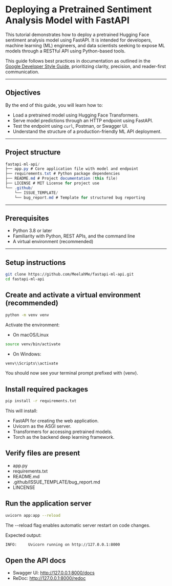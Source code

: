 # Deploying a Pretrained Sentiment Analysis Model with FastAPI

This tutorial demonstrates how to deploy a pretrained Hugging Face sentiment analysis model using FastAPI. It is intended for developers, machine learning (ML) engineers, and data scientists seeking to expose ML models through a RESTful API using Python-based tools.

This guide follows best practices in documentation as outlined in the [Google Developer Style Guide](https://developers.google.com/style), prioritizing clarity, precision, and reader-first communication.

---

## Objectives

By the end of this guide, you will learn how to:

- Load a pretrained model using Hugging Face Transformers.
- Serve model predictions through an HTTP endpoint using FastAPI.
- Test the endpoint using `curl`, Postman, or Swagger UI.
- Understand the structure of a production-friendly ML API deployment.

---

## Project structure

```c#
fastapi-ml-api/ 
├── app.py # Core application file with model and endpoint 
├── requirements.txt # Python package dependencies 
├── README.md # Project documentation (this file) 
├── LICENSE # MIT License for project use 
└── .github/ 
    └── ISSUE_TEMPLATE/ 
    └── bug_report.md # Template for structured bug reporting
```

---

## Prerequisites

- Python 3.8 or later
- Familiarity with Python, REST APIs, and the command line
- A virtual environment (recommended)

---

## Setup instructions

 ```bash
git clone https://github.com/MeelahMe/fastapi-ml-api.git
cd fastapi-ml-api
```
## Create and activate a virtual environment (recommended)

```bash
python -m venv venv
```
Activate the environment:
- On macOS/Linux

```bash
source venv/bin/activate 
```
- On Windows:

```bash
venv\\Scripts\\activate
```
You should now see your terminal prompt prefixed with (venv).

## Install required packages

```bash
pip install -r requirements.txt
```
This will install:

- FastAPI for creating the web application.
- Uvicorn as the ASGI server.
- Transformers for accessing pretrained models.
- Torch as the backend deep learning framework.

## Verify files are present 

- app.py
- requirements.txt
- README.md
- .github/ISSUE_TEMPLATE/bug_report.md
- LINCENSE

## Run the application server

```bash
uvicorn app:app --reload
```
The --reload flag enables automatic server restart on code changes.

Expected output:

```bash
INFO:     Uvicorn running on http://127.0.0.1:8000
```
## Open the API docs

- Swagger UI: http://127.0.0.1:8000/docs
- ReDoc: http://127.0.0.1:8000/redoc




